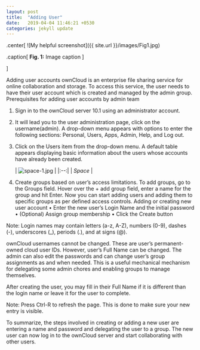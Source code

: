```yaml
---
layout: post
title:  "Adding User"
date:   2019-04-04 11:46:21 +0530
categories: jekyll update
---
```

.center[
![My helpful screenshot]({{ site.url }}/images/Fig1.jpg)

.caption[
**Fig. 1:** Image caption
]

]

Adding user accounts
ownCloud is an enterprise file sharing service for online collaboration and storage. To access this service, the user needs to have their user account which is created and managed by the admin group.
Prerequisites for adding user accounts by admin team
1.	Sign in to the ownCloud server 10.1 using an administrator account.


2.	It will lead you to the user administration page, click on the username(admin).
A drop-down menu appears with options to enter the following sections: Personal, Users, Apps, Admin, Help, and Log out.
 
3.	Click on the Users item from the drop-down menu. A default table appears displaying basic information about the users whose accounts have already been created.

     | ![space-1.jpg](http://www.storywarren.com/wp-content/uploads/2016/09/space-1.jpg) | 
|:--:| 
| *Space* |

4.	Create groups based on user’s access limitations.
	To add groups, go to the Groups field. Hover over the + add group field, enter a name for the 	group and hit Enter. 
	Now you can start adding users and adding them to specific groups as per defined access 	controls.
Adding or creating new user account
•	Enter the new user’s Login Name and the initial password
•	(Optional) Assign group membership 
•	Click the Create button

Note: Login names may contain letters (a-z, A-Z), numbers (0-9), dashes (-), underscores (_), periods (.), and at signs (@). 

ownCloud usernames cannot be changed. These are user’s permanent-owned cloud user IDs. However, user’s Full Name can be changed. The admin can also edit the passwords and can change user’s group assignments as and when needed. This is a useful mechanical mechanism for delegating some admin chores and enabling groups to manage themselves.

After creating the user, you may fill in their Full Name if it is different than the login name or leave it for the user to complete.
 
Note: Press Ctrl-R to refresh the page. This is done to make sure your new entry is visible.

To summarize, the steps involved in creating or adding a new user are entering a name and password and delegating the user to a group. The new user can now log in to the ownCloud server and start collaborating with other users.
          
          
